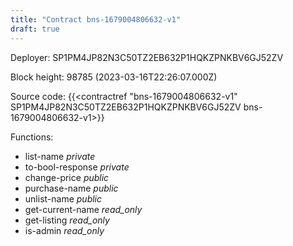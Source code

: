 ```yaml
---
title: "Contract bns-1679004806632-v1"
draft: true
---
```

Deployer: SP1PM4JP82N3C50TZ2EB632P1HQKZPNKBV6GJ52ZV


 



Block height: 98785 (2023-03-16T22:26:07.000Z)

Source code: {{<contractref "bns-1679004806632-v1" SP1PM4JP82N3C50TZ2EB632P1HQKZPNKBV6GJ52ZV bns-1679004806632-v1>}}

Functions:

* list-name _private_
* to-bool-response _private_
* change-price _public_
* purchase-name _public_
* unlist-name _public_
* get-current-name _read_only_
* get-listing _read_only_
* is-admin _read_only_
